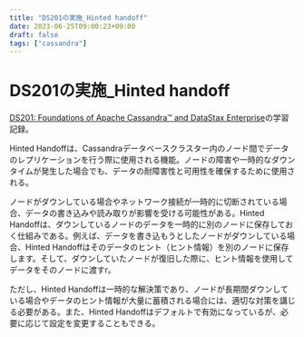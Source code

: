```yaml
---
title: "DS201の実施_Hinted handoff"
date: 2023-06-25T09:00:23+09:00
draft: false
tags: ["cassandra"] 
---
```

<!--more-->
# DS201の実施_Hinted handoff
[DS201: Foundations of Apache Cassandra™ and DataStax Enterprise](https://www.datastax.com/jp/resources/datasheet/ds201-datastax-enterprise-foundations-apache-cassandratm)の学習記録。

Hinted Handoffは、Cassandraデータベースクラスター内のノード間でデータのレプリケーションを行う際に使用される機能。ノードの障害や一時的なダウンタイムが発生した場合でも、データの耐障害性と可用性を確保するために使用される。

ノードがダウンしている場合やネットワーク接続が一時的に切断されている場合、データの書き込みや読み取りが影響を受ける可能性がある。Hinted Handoffは、ダウンしているノードのデータを一時的に別のノードに保存しておく仕組みである。例えば、データを書き込もうとしたノードがダウンしている場合、Hinted Handoffはそのデータのヒント（ヒント情報）を別のノードに保存します。そして、ダウンしていたノードが復旧した際に、ヒント情報を使用してデータをそのノードに渡すr。

ただし、Hinted Handoffは一時的な解決策であり、ノードが長期間ダウンしている場合やデータのヒント情報が大量に蓄積される場合には、適切な対策を講じる必要がある。また、Hinted Handoffはデフォルトで有効になっているが、必要に応じて設定を変更することもできる。
